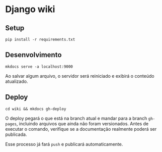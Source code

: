 # Django wiki

## Setup
```
pip install -r requirements.txt
```

## Desenvolvimento
```
mkdocs serve -a localhost:9000
```
Ao salvar algum arquivo, o servidor será reiniciado e exibirá o conteúdo atualizado.

## Deploy
```
cd wiki && mkdocs gh-deploy
```
O deploy pegará o que está na branch atual e mandar para a branch `gh-pages`, incluindo arquivos que ainda não foram versionados. Antes de executar o comando, verifique se a documentação realmente poderá ser publicada.

Esse processo já fará `push` e publicará automaticamente.